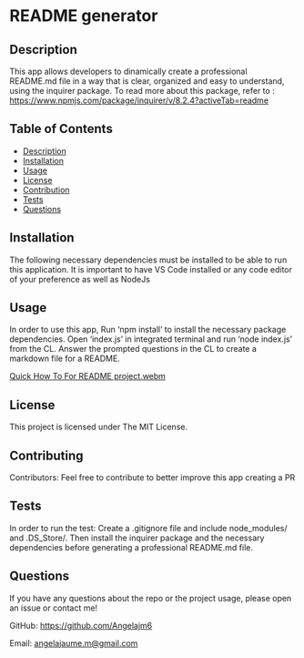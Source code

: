 # README generator

## Description 
This app allows developers to dinamically create a professional README.md file in a way that is clear, organized and easy to understand, using the inquirer package.
To read more about this package, refer to : https://www.npmjs.com/package/inquirer/v/8.2.4?activeTab=readme


## Table of Contents
- [Description](#Description)
- [Installation](#Installation)
- [Usage](#Usage)
- [License](#License)
- [Contribution](#Contributing)
- [Tests](#Tests)
- [Questions](#Questions)


## Installation
The following necessary dependencies must be installed to be able to run this application.
It is important to have VS Code installed or any code editor of your preference as well as NodeJs


## Usage
In order to use this app, Run ‘npm install’ to install the necessary package dependencies. Open ‘index.js’ in integrated terminal and run ‘node index.js’ from the CL. Answer the prompted questions in the CL to create a markdown file for a README.


[Quick How To For README project.webm](https://user-images.githubusercontent.com/109991922/213607602-09b0fab4-c32a-48de-9a4e-f421cce5a789.webm)


## License
This project is licensed under The MIT License. 


## Contributing
Contributors: Feel free to contribute to better improve this app creating a PR


## Tests
In order to run the test: Create a .gitignore file and include node_modules/ and .DS_Store/. Then install the inquirer package and the necessary dependencies before generating a professional README.md file. 


## Questions
If you have any questions about the repo or the project usage, please open an issue or contact me!

GitHub: https://github.com/Angelajm6

Email: angelajaume.m@gmail.com


